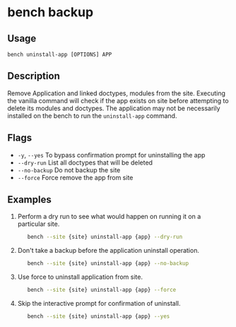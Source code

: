 # bench backup

## Usage

    bench uninstall-app [OPTIONS] APP

## Description

Remove Application and linked doctypes, modules from the site. Executing the
vanilla command will check if the app exists on site before attempting to delete
its modules and doctypes. The application may not be necessarily installed on
the bench to run the `uninstall-app` command.

## Flags

 - `-y`, `--yes` To bypass confirmation prompt for uninstalling the app
 - `--dry-run` List all doctypes that will be deleted
 - `--no-backup` Do not backup the site
 - `--force` Force remove the app from site

## Examples

1. Perform a dry run to see what would happen on running it on a particular
   site.

   ```bash
      bench --site {site} uninstall-app {app} --dry-run
   ```

1. Don't take a backup before the application uninstall operation.

   ```bash
      bench --site {site} uninstall-app {app} --no-backup
   ```

1. Use force to uninstall application from site.

   ```bash
      bench --site {site} uninstall-app {app} --force
   ```

2. Skip the interactive prompt for confirmation of uninstall.

   ```bash
      bench --site {site} uninstall-app {app} --yes
   ```

